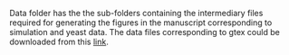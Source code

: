 
Data folder has the the sub-folders containing the intermediary files required for generating the figures in the manuscript corresponding to simulation and yeast data. The data files corresponding to gtex could be downloaded from this [link](https://drive.google.com/file/d/1y8vNrmRs2nTe77ekyLEqZapdeLEtG49p/view?usp=sharing).


